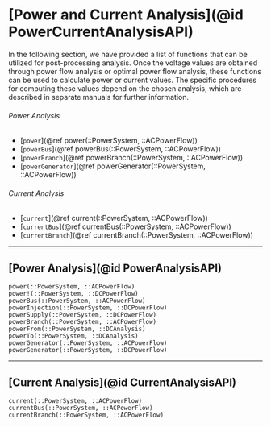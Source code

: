 # [Power and Current Analysis](@id PowerCurrentAnalysisAPI)

In the following section, we have provided a list of functions that can be utilized for post-processing analysis. Once the voltage values are obtained through power flow analysis or optimal power flow analysis, these functions can be used to calculate power or current values. The specific procedures for computing these values depend on the chosen analysis, which are described in separate manuals for further information.


###### Power Analysis
* [`power`](@ref power(::PowerSystem, ::ACPowerFlow))
* [`powerBus`](@ref powerBus(::PowerSystem, ::ACPowerFlow))
* [`powerBranch`](@ref powerBranch(::PowerSystem, ::ACPowerFlow))
* [`powerGenerator`](@ref powerGenerator(::PowerSystem, ::ACPowerFlow))

###### Current Analysis
* [`current`](@ref current(::PowerSystem, ::ACPowerFlow))
* [`currentBus`](@ref currentBus(::PowerSystem, ::ACPowerFlow))
* [`currentBranch`](@ref currentBranch(::PowerSystem, ::ACPowerFlow))


---

## [Power Analysis](@id PowerAnalysisAPI)
```@docs
power(::PowerSystem, ::ACPowerFlow)
power!(::PowerSystem, ::DCPowerFlow)
powerBus(::PowerSystem, ::ACPowerFlow)
powerInjection(::PowerSystem, ::DCPowerFlow)
powerSupply(::PowerSystem, ::DCPowerFlow)
powerBranch(::PowerSystem, ::ACPowerFlow)
powerFrom(::PowerSystem, ::DCAnalysis)
powerTo(::PowerSystem, ::DCAnalysis)
powerGenerator(::PowerSystem, ::ACPowerFlow)
powerGenerator(::PowerSystem, ::DCPowerFlow)
```

---

## [Current Analysis](@id CurrentAnalysisAPI)
```@docs
current(::PowerSystem, ::ACPowerFlow)
currentBus(::PowerSystem, ::ACPowerFlow)
currentBranch(::PowerSystem, ::ACPowerFlow)
```